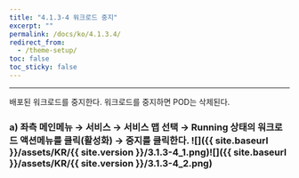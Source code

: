 ```yaml
---
title: "4.1.3-4 워크로드 중지"
excerpt: ""
permalink: /docs/ko/4.1.3.4/
redirect_from:
  - /theme-setup/
toc: false
toc_sticky: false
---
```


---
배포된 워크로드를 중지한다. 워크로드를 중지하면 POD는 삭제된다.

### a\) 좌측 메인메뉴 → 서비스 → 서비스 맵 선택 → Running 상태의 워크로드 액션메뉴를 클릭\(활성화\) → 중지를 클릭한다. ![]({{ site.baseurl }}/assets/KR/{{ site.version }}/3.1.3-4_1.png)![]({{ site.baseurl }}/assets/KR/{{ site.version }}/3.1.3-4_2.png)
